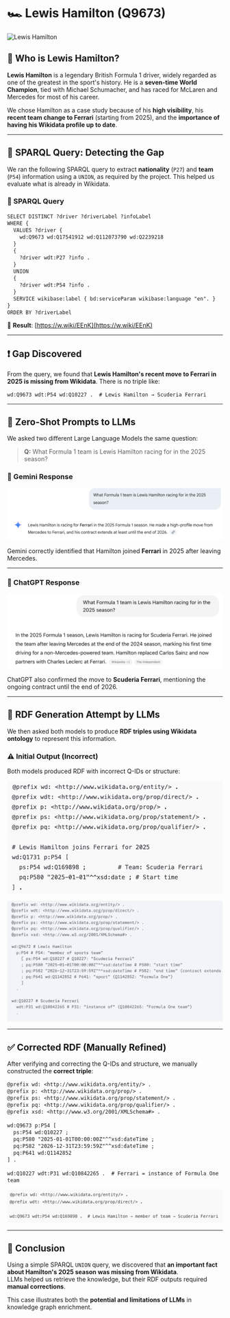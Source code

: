 # 🏎️ Lewis Hamilton (Q9673)

![Lewis Hamilton](assets/images/hamilton.jpg)

## 👤 Who is Lewis Hamilton?

**Lewis Hamilton** is a legendary British Formula 1 driver, widely regarded as one of the greatest in the sport's history. He is a **seven-time World Champion**, tied with Michael Schumacher, and has raced for McLaren and Mercedes for most of his career.

We chose Hamilton as a case study because of his **high visibility**, his **recent team change to Ferrari** (starting from 2025), and the **importance of having his Wikidata profile up to date**.

---

## 🧪 SPARQL Query: Detecting the Gap

We ran the following SPARQL query to extract **nationality** (`P27`) and **team** (`P54`) information using a `UNION`, as required by the project. This helped us evaluate what is already in Wikidata.

### 📄 SPARQL Query

```sparql
SELECT DISTINCT ?driver ?driverLabel ?infoLabel
WHERE {
  VALUES ?driver {
    wd:Q9673 wd:Q17541912 wd:Q112073790 wd:Q2239218
  }
  {
    ?driver wdt:P27 ?info .
  }
  UNION
  {
    ?driver wdt:P54 ?info .
  }
  SERVICE wikibase:label { bd:serviceParam wikibase:language "en". }
}
ORDER BY ?driverLabel
```

📎 **Result**: [https://w.wiki/EEnK](https://w.wiki/EEnK)

---

## ❗ Gap Discovered

From the query, we found that **Lewis Hamilton's recent move to Ferrari in 2025 is missing from Wikidata**. There is no triple like:

```turtle
wd:Q9673 wdt:P54 wd:Q10227 .  # Lewis Hamilton → Scuderia Ferrari
```

---

## 🤖 Zero-Shot Prompts to LLMs

We asked two different Large Language Models the same question:

> **Q:** What Formula 1 team is Lewis Hamilton racing for in the 2025 season?

### 💬 Gemini Response

![Gemini Response](assets/images/Gemini_Lewis.png)

Gemini correctly identified that Hamilton joined **Ferrari** in 2025 after leaving Mercedes.

---

### 💬 ChatGPT Response

![ChatGPT Response](assets/images/Gpt_Lewis.png)

ChatGPT also confirmed the move to **Scuderia Ferrari**, mentioning the ongoing contract until the end of 2026.

---

## 🧱 RDF Generation Attempt by LLMs

We then asked both models to produce **RDF triples using Wikidata ontology** to represent this information.

### ⚠️ Initial Output (Incorrect)

Both models produced RDF with incorrect Q-IDs or structure:

![Wrong RDF Screenshot](assets/images/rdf_incorrect1.png)

![Another Wrong RDF Screenshot](assets/images/rdf_incorrect2.png)

---

## ✅ Corrected RDF (Manually Refined)

After verifying and correcting the Q-IDs and structure, we manually constructed the **correct triple**:

```turtle
@prefix wd: <http://www.wikidata.org/entity/> .
@prefix p: <http://www.wikidata.org/prop/> .
@prefix ps: <http://www.wikidata.org/prop/statement/> .
@prefix pq: <http://www.wikidata.org/prop/qualifier/> .
@prefix xsd: <http://www.w3.org/2001/XMLSchema#> .

wd:Q9673 p:P54 [
  ps:P54 wd:Q10227 ;
  pq:P580 "2025-01-01T00:00:00Z"^^xsd:dateTime ;
  pq:P582 "2026-12-31T23:59:59Z"^^xsd:dateTime ;
  pq:P641 wd:Q1142852
] .

wd:Q10227 wdt:P31 wd:Q10842265 .  # Ferrari = instance of Formula One team
```

![Correct RDF Screenshot](assets/images/rdf_final_correct.png)

---

## 📌 Conclusion

Using a simple SPARQL `UNION` query, we discovered that **an important fact about Hamilton's 2025 season was missing from Wikidata**.  
LLMs helped us retrieve the knowledge, but their RDF outputs required **manual corrections**.

This case illustrates both the **potential and limitations of LLMs** in knowledge graph enrichment.
